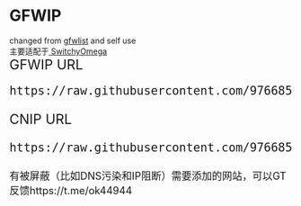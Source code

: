 # GFWIP<br>
changed from <a href = "https://github.com/gfwlist/gfwlist"> gfwlist</a> and self use<br>
主要适配于<a href = "https://github.com/FelisCatus/SwitchyOmega"> SwitchyOmega </a><br>
<font size = "5">GFWIP URL
```
https://raw.githubusercontent.com/97668589/gfwip/master/gfwip.txt
```
<font size = "5">CNIP URL
```
https://raw.githubusercontent.com/97668589/gfwip/master/cnip.txt
```
<font size = "4">有被屏蔽（比如DNS污染和IP阻断）需要添加的网站，可以GT反馈https://t.me/ok44944</font>
